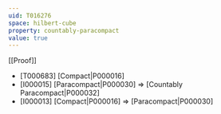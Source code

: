 ```yaml
---
uid: T016276
space: hilbert-cube
property: countably-paracompact
value: true
---
```

[[Proof]]

* [T000683] [Compact|P000016]
* [I000015] [Paracompact|P000030] => [Countably Paracompact|P000032]
* [I000013] [Compact|P000016] => [Paracompact|P000030]

